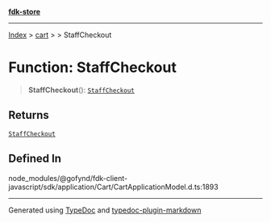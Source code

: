 [**fdk-store**](../../../README.md)
***

[Index](../../../API.md) > [cart](../../README.md) > [<internal>](../README.md) > StaffCheckout

# Function: StaffCheckout

> **StaffCheckout**(): [`StaffCheckout`](../type-aliases/type-alias.StaffCheckout.md)

## Returns

[`StaffCheckout`](../type-aliases/type-alias.StaffCheckout.md)

## Defined In

node\_modules/@gofynd/fdk-client-javascript/sdk/application/Cart/CartApplicationModel.d.ts:1893

***
Generated using [TypeDoc](https://typedoc.org/) and [typedoc-plugin-markdown](https://www.npmjs.com/package/typedoc-plugin-markdown)
